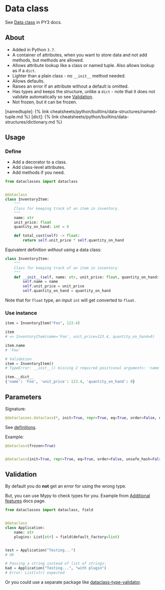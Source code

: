 # Data class

See [Data class](https://docs.python.org/3/library/dataclasses.html) in PY3 docs.


## About

- Added in Python `3.7`.
- A container of attributes, when you want to store data and not add methods, but methods are allowed. 
- Allows attribute lookup like a class or named tuple. Also allows lookup as if a `dict`.
- Lighter than a plain class - no `__init__` method needed.
- Allows defaults.
- Raises an error if an attribute without a default is omitted.
- Has types and keeps the structure, unlike a `dict` - note that it does not validate automatically so see [Validation](#validation).
- Not frozen, but it can be frozen.

[namedtuple]: {% link cheatsheets/python/builtins/data-structures/named-tuple.md %}
[dict]: {% link cheatsheets/python/builtins/data-structures/dictionary.md %}


## Usage

### Define

- Add a decorator to a class.
- Add class-level attributes.
- Add methods if you need.

```python
from dataclasses import dataclass


@dataclass
class InventoryItem:
    """
    Class for keeping track of an item in inventory.
    """
    name: str
    unit_price: float
    quantity_on_hand: int = 0

    def total_cost(self) -> float:
        return self.unit_price * self.quantity_on_hand
```

Equivalent definition _without_ using a data class:

```python
class InventoryItem:
    """
    Class for keeping track of an item in inventory.
    """
    def __init__(self, name: str, unit_price: float, quantity_on_hand: int=0):
        self.name = name
        self.unit_price = unit_price
        self.quantity_on_hand = quantity_on_hand
```

Note that for `float` type, an input `int` will get converted to `float`.

### Use instance

```python
item = InventoryItem("Foo", 123.4)

item
# => InventoryItem(name='Foo', unit_price=123.4, quantity_on_hand=0)

item.name
# 'Foo'
```

```python
# Validation
item = InventoryItem()
# TypeError: __init__() missing 2 required positional arguments: 'name' and 'unit_price'
```

```python
item.__dict__
{'name': 'Foo', 'unit_price': 123.4, 'quantity_on_hand': 0}
```


## Parameters

Signature:

```python
@dataclasses.dataclass(*, init=True, repr=True, eq=True, order=False, unsafe_hash=False, frozen=False)
```

See [definitions](https://docs.python.org/3/library/dataclasses.html#module-level-decorators-classes-and-functions).

Example:

```python
@dataclass(frozen=True)


@dataclass(init=True, repr=True, eq=True, order=False, unsafe_hash=False, frozen=False)
```

## Validation

By default you do **not** get an error for using the wrong type.

But, you can use Mypy to check types for you. Example from [Additional features](https://mypy.readthedocs.io/en/stable/additional_features.html) docs page.

```python
from dataclasses import dataclass, field


@dataclass
class Application:
    name: str
    plugins: List[str] = field(default_factory=list)


test = Application("Testing...") 
# OK

# Passing a string instead of list of strings:
bad = Application("Testing...", "with plugin")  
# Error: List[str] expected
```

Or you could use a separate package like [dataclass-type-validator](https://pypi.org/project/dataclass-type-validator/).
